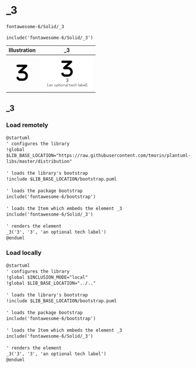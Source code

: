 # _3


```text
fontawesome-6/Solid/_3
```

```text
include('fontawesome-6/Solid/_3')
```



| Illustration | _3 |
| :---: | :---: |
| ![illustration for Illustration](../../fontawesome-6/Solid/_3.png) | ![illustration for _3](../../fontawesome-6/Solid/_3.Local.png) |




## _3

### Load remotely
```plantuml
@startuml
' configures the library
!global $LIB_BASE_LOCATION="https://raw.githubusercontent.com/tmorin/plantuml-libs/master/distribution"

' loads the library's bootstrap
!include $LIB_BASE_LOCATION/bootstrap.puml

' loads the package bootstrap
include('fontawesome-6/bootstrap')

' loads the Item which embeds the element _3
include('fontawesome-6/Solid/_3')

' renders the element
_3('3', '3', 'an optional tech label')
@enduml
```

### Load locally
```plantuml
@startuml
' configures the library
!global $INCLUSION_MODE="local"
!global $LIB_BASE_LOCATION="../.."

' loads the library's bootstrap
!include $LIB_BASE_LOCATION/bootstrap.puml

' loads the package bootstrap
include('fontawesome-6/bootstrap')

' loads the Item which embeds the element _3
include('fontawesome-6/Solid/_3')

' renders the element
_3('3', '3', 'an optional tech label')
@enduml
```

